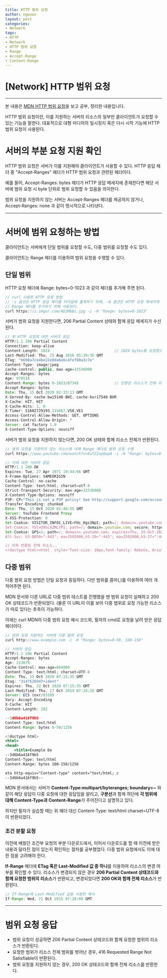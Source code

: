 ```yaml
---
title: HTTP 범위 요청
author: ngwoon
layout: post
categories:
- Network
tags:
- HTTP
- Network
- HTTP 범위 요청
- Range
- Accept-Range
- Content-Range
---
```


# [Network] HTTP 범위 요청
- - -

본 내용은 [MDN HTTP 범위 요청](https://developer.mozilla.org/ko/docs/Web/HTTP/Range_requests)을 보고 공부, 정리한 내용입니다.<br/>

HTTP 범위 요청이란, 이를 지원하는 서버의 리소스의 일부만 클라이언트가 요청할 수 있는 기능을 말한다. 대표적으로 대형 미디어의 일시정지 혹은 다시 시작 기능에 HTTP 범위 요청이 사용된다.

# 서버의 부분 요청 지원 확인

HTTP 범위 요청은 서버가 이를 지원해야 클라이언트가 사용할 수 있다. HTTP 응답 헤더 중 "Accept-Ranges" 헤더가 HTTP 범위 요청과 관련된 헤더이다.

예를 들어, Accept-Ranges: bytes 헤더가 HTTP 응답 메세지에 존재한다면 해당 서버에 범위 요청 시 byte 단위로 범위 요청할 수 있음을 의미한다.

범위 요청을 지원하지 않는 서버는 Accept-Ranges 헤더를 제공하지 않거나, Accept-Ranges: none 과 같이 명시적으로 나타낸다.

---

# 서버에 범위 요청하는 방법

클라이언트는 서버에게 단일 범위를 요청할 수도, 다중 범위를 요청할 수도 있다.

클라이언트는 Range 헤더를 이용하여 범위 요청을 수행할 수 있다.

## 단일 범위

HTTP 요청 헤더에 Range: bytes=0-1023 과 같이 헤더를 추가해 주면 된다.

```jsx
// curl 사용한 HTTP 요청 방법
// -i 옵션은 HTTP 응답 헤더를 터미널에 출력하기 위해, -H 옵션은 HTTP 요청 메세지에 
// Range 헤더를 추가하기 위해 사용된다.
curl https://i.imgur.com/AD3MbBi.jpg -i -H "Range: bytes=0-1023"
```

서버가 범위 요청을 지원한다면, 206 Partial Content 상태와 함께 응답 메세지가 수신된다.

```jsx
// 위 HTTP 요청에 대한 서버의 응답
HTTP/1.1 206 Partial Content
Connection: keep-alive
Content-Length: 1024                             // 1024 bytes를 요청했으므로 길이가 1024
Last-Modified: Thu, 25 Aug 2016 05:39:35 GMT
ETag: "b690a7ce4be22e9da6e6c4fef80a3c7e"
Content-Type: image/jpeg
cache-control: public, max-age=31536000
Accept-Ranges: bytes
Age: 979518
Content-Range: bytes 0-1023/87345                // 반환된 리소스가 전체 리소스 중 어느 Range에 속하는지 알려줌
Accept-Ranges: bytes
Date: Thu, 15 Oct 2020 02:33:13 GMT
X-Served-By: cache-bwi5148-BWI, cache-bur17540-BUR
X-Cache: HIT, HIT
X-Cache-Hits: 1, 0
X-Timer: S1602729193.119467,VS0,VE1
Access-Control-Allow-Methods: GET, OPTIONS
Access-Control-Allow-Origin: *
Server: cat factory 1.0
X-Content-Type-Options: nosniff
```

서버가 범위 요청을 지원하지 않는다면, 200 OK 상태와 함께 리소스 전체가 반환된다.

```jsx
// 범위 요청을 지원하지 않는 리소스에 대해 Range 헤더로 범위 요청 수행
curl https://www.youtube.com/watch?v=EwTZ2xpQwpA -i -H "Range: bytes=0-1023"

// 이에 대한 서버의 응답
HTTP/1.1 200 OK
Expires: Tue, 27 Apr 1971 19:44:06 GMT
X-Frame-Options: SAMEORIGIN
Cache-Control: no-cache
Content-Type: text/html; charset=utf-8
Strict-Transport-Security: max-age=31536000
X-Content-Type-Options: nosniff
P3P: CP="This is not a P3P policy! See http://support.google.com/accounts/answer/151657?hl=ko for more info."
Transfer-Encoding: chunked
Date: Thu, 15 Oct 2020 02:48:55 GMT
Server: YouTube Frontend Proxy
X-XSS-Protection: 0
Set-Cookie: VISITOR_INFO1_LIVE=FHc_Hgs3NpI; path=/; domain=.youtube.com; secure; expires=Tue, 13-Apr-2021 02:48:55 GMT; httponly; samesite=None
Set-Cookie: YSC=U9ScXZMLYPI; path=/; domain=.youtube.com; secure; httponly; samesite=None
Set-Cookie: GPS=1; path=/; domain=.youtube.com; expires=Thu, 15-Oct-2020 03:18:55 GMT
Alt-Svc: h3-Q050=":443"; ma=2592000,h3-29=":443"; ma=2592000,h3-27=":443"; ma=2592000,h3-T051=":443"; ma=2592000,h3-T050=":443"; ma=2592000,h3-Q046=":443"; ma=2592000,h3-Q043=":443"; ma=2592000,quic=":443"; ma=2592000; v="46,43"

// 이하 반환된 전체 리소스..
<!doctype html><html  style="font-size: 10px;font-family: Roboto, Arial, sans-serif;" lang="ko-KR" dir="ltr" gl="KR"><head><meta
```

## 다중 범위

다중 범위 요청 방법은 단일 요청과 동일하다. 다만 범위를 콤마(,)를 이용하여 여러 개 적어주면 된다.

MDN 문서와 다른 URL로 다중 범위 테스트를 진행했을 땐 범위 요청이 실패하고 200 OK 상태코드가 반환되었다. (물론 이 URL이 이를 보아 다중 범위로 요청 가능한 리소스가 따로 있다는 추측이 가능하다.

아래는 curl MDN의 다중 범위 요청 예시 코드와, 필자의 cmd로 요청을 날려 받은 응답 헤더이다.

```jsx
// 범위 요청 지원하는 서버에 다중 범위 요청
curl http://www.example.com -i -H "Range: bytes=0-50, 100-150"

// 서버의 응답
HTTP/1.1 206 Partial Content
Accept-Ranges: bytes
Age: 223879
Cache-Control: max-age=604800
Content-Type: text/html; charset=UTF-8
Date: Thu, 15 Oct 2020 07:15:35 GMT
Etag: "3147526947+ident"
Expires: Thu, 22 Oct 2020 07:15:35 GMT
Last-Modified: Thu, 17 Oct 2019 07:18:26 GMT
Server: ECS (oxr/8310)
Vary: Accept-Encoding
X-Cache: HIT
Content-Length: 282

--3d6b6a416f9b5
Content-Type: text/html
Content-Range: bytes 0-50/1256

<!doctype html>
<html>
<head>
    <title>Example Do
--3d6b6a416f9b5
Content-Type: text/html
Content-Range: bytes 100-150/1256

eta http-equiv="Content-type" content="text/html; c
--3d6b6a416f9b5--
```

MDN 문서에서는 서버가 **Content-Type:multipart/byteranges; boundary=~** 와 같이 해당 응답이 다중 요청에 대한 응답임을 알리고, **구분선**과 함께 하단에 **각 범위에 대해 Content-Type과 Content-Range**가 주어진다고 설명하고 있다. 

하지만 필자가 실습할 때는 위 헤더 대신 Content-Type: text/html charset=UTF-8 이 반환되었다. 

### 조건 분할 요청

이전에 배웠던 조건부 요청의 부분 다운로드에서, 이어서 다운로드를 할 때 이전에 받은 내용과 달라진 점이 있는지 확인하는 절차를 공부했었다. 다중 범위 요청에서도 이에 대한 점을 고려해야 한다.

**If-Range** 헤더에 **ETag 혹은 Last-Modified 값 중 하나**를 이용하여 리소스의 변경 여부를 확인할 수 있다. 리소스가 변경되지 않은 경우 **206 Partial Content 상태코드와 함께 요청한 범위의 리소스**가 반환되고, 변경되었다면 **200 OK와 함께 전체 리소스**가 반환된다.

```jsx
// If-Range에 Last-Modified 값을 사용한 예시
If-Range: Wed, 21 Oct 2015 07:28:00 GMT
```

---

# 범위 요청 응답

- 범위 요청이 성공하면 206 Partial Content 상태코드와 함께 요청한 범위의 리소스가 반환된다.
- 요청한 범위가 리소스 전체 범위를 벗어난 경우, 416 Requested Range Not Satisfiable이 반환된다.
- 범위 요청을 지원하지 않는 경우, 200 OK 상태코드와 함께 전체 리소스를 반환한다.